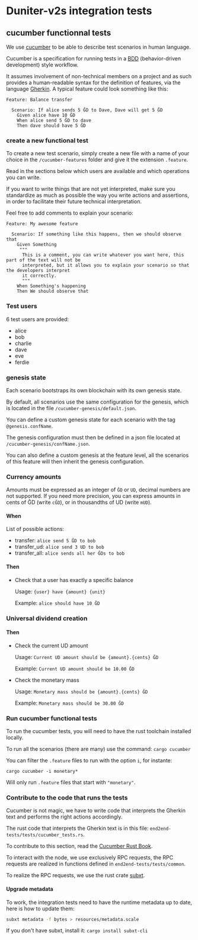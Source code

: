 # Duniter-v2s integration tests

## cucumber functionnal tests

We use [cucumber] to be able to describe test scenarios in human language.

Cucumber is a specification for running tests in a [BDD] (behavior-driven development) style
workflow.

It assumes involvement of non-technical members on a project and as such provides a human-readable
syntax for the definition of features, via the language [Gherkin]. A typical feature could look
something like this:

```gherkin
Feature: Balance transfer

  Scenario: If alice sends 5 ĞD to Dave, Dave will get 5 ĞD
    Given alice have 10 ĞD
    When alice send 5 ĞD to dave
    Then dave should have 5 ĞD
```

### create a new functional test

To create a new test scenario, simply create a new file with a name of your choice in the
`/cucumber-features` folder and give it the extension `.feature`.

Read in the sections below which users are available and which operations you can write.

If you want to write things that are not yet interpreted, make sure you standardize as much as
possible the way you write actions and assertions, in order to facilitate their future technical
interpretation.

Feel free to add comments to explain your scenario:

```gherkin
Feature: My awesome feature

  Scenario: If something like this happens, then we should observe that
    Given Something
     """
      This is a comment, you can write whatever you want here, this part of the text will not be
      interpreted, but it allows you to explain your scenario so that the developers interpret
      it correctly.
      """
    When Something's happening
    Then We should observe that
```

### Test users

6 test users are provided:

- alice
- bob
- charlie
- dave
- eve
- ferdie

### genesis state

Each scenario bootstraps its own blockchain with its own genesis state.

By default, all scenarios use the same configuration for the genesis, which is located in the file
`/cucumber-genesis/default.json`.

You can define a custom genesis state for each scenario with the tag `@genesis.confName`.

The genesis configuration must then be defined in a json file located at
`/cucumber-genesis/confName.json`.

You can also define a custom genesis at the feature level, all the scenarios of this feature will
then inherit the genesis configuration.

### Currency amounts

Amounts must be expressed as an integer of `ĞD` or `UD`, decimal numbers are not supported.
If you need more precision, you can express amounts in cents of ĞD (write `cĞD`), or in thousandths
of UD (write `mUD`).

#### When

List of possible actions:

- transfer: `alice send 5 ĞD to bob`
- transfer_ud: `alice send 3 UD to bob`
- transfer_all: `alice sends all her ĞDs to bob`

#### Then

-  Check that a user has exactly a specific balance

    Usage: `{user} have {amount} {unit}`

    Example: `alice should have 10 ĞD`

### Universal dividend creation

#### Then

-  Check the current UD amount

    Usage: `Current UD amount should be {amount}.{cents} ĞD`

    Example: `Current UD amount should be 10.00 ĞD`


-  Check the monetary mass

    Usage: `Monetary mass should be {amount}.{cents} ĞD`

    Example: `Monetary mass should be 30.00 ĞD`

### Run cucumber functional tests

To run the cucumber tests, you will need to have the rust toolchain installed locally.

To run all the scenarios (there are many) use the command: `cargo cucumber`

You can filter the `.feature` files to run with the option `i`, for instante:

```
cargo cucumber -i monetary*
```

Will only run `.feature` files that start with `"monetary"`.

### Contribute to the code that runs the tests

Cucumber is not magic, we have to write code that interprets the Gherkin text and performs the right
actions accordingly.

The rust code that interprets the Gherkin text is in this file:
`end2end-tests/tests/cucumber_tests.rs`.

To contribute to this section, read the [Cucumber Rust Book].

To interact with the node, we use exclusively RPC requests, the RPC requests are realized in
functions defined in `end2end-tests/tests/common`.

To realize the RPC requests, we use the rust crate [subxt](https://github.com/paritytech/subxt).

#### Upgrade metadata

To work, the integration tests need to have the runtime metadata up to date, here is how to update
them:

```bash
subxt metadata -f bytes > resources/metadata.scale
```

If you don't have subxt, install it: `cargo install subxt-cli`

[BDD]: https://en.wikipedia.org/wiki/Behavior-driven_development
[cucumber]: https://cucumber.io/
[Cucumber Rust Book]: https://cucumber-rs.github.io/cucumber/current/writing/index.html
[Gherkin]: https://cucumber.io/docs/gherkin/reference
